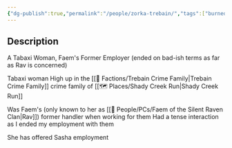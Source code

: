 ```yaml
---
{"dg-publish":true,"permalink":"/people/zorka-trebain/","tags":["burned_bridge"]}
---
```


## Description
A Tabaxi Woman, Faem's Former Employer (ended on bad-ish terms as far as Rav is concerned)

Tabaxi woman
High up in the [[🤝 Factions/Trebain Crime Family\|Trebain Crime Family]] crime family of [[🗺️ Places/Shady Creek Run\|Shady Creek Run]]

Was Faem's (only known to her as [[🙋 People/PCs/Faem of the Silent Raven Clan\|Rav]]) former handler when working for them
Had a tense interaction as I ended my employment with them

She has offered Sasha employment

